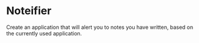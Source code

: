 # Noteifier
Create an application that will alert you to notes you have written, based on the currently used application.
